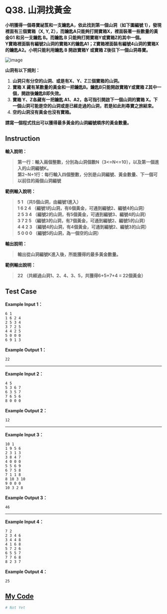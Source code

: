 # Q38. 山洞找黃金

**小明獲得一個尋寶祕笈和一支鑰匙A，依此找到第一個山洞（如下圖編號 1），發現裡面有三個寶箱（X, Y, Z），而鑰匙A只能夠打開寶箱X，裡面裝著一些數量的黃金G1 和另一支鑰匙 B。而鑰匙 B 只能夠打開寶箱Y或寶箱Z的其中一個。**  
**Y寶箱裡面裝有編號2山洞的寶箱X的鑰匙A1；Z寶箱裡面裝有編號4山洞的寶箱X的鑰匙A2。小明只能利用鑰匙 B 開啟寶箱Y 或寶箱 Z後往下一個山洞尋寶。**  

![image](https://i.imgur.com/pKkem1m.png)

**山洞有以下規則：**  
1. **山洞只有分空的山洞、或是有X、Y、Z三個寶箱的山洞。**
2. **寶箱 X 藏有某數量的黃金和一把鑰匙B。鑰匙B只能開啟寶箱Y或寶箱 Z其中一個，開啟後鑰匙B即失效。**
3. **寶箱 Y、Z各藏有一把鑰匙 A1、A2，各可指引開啟下一個山洞的寶箱 X。下一個山洞可能是空的山洞或是已經走過的山洞，若是如此則尋寶之旅結束。**
4. **空的山洞沒有黃金也沒有寶箱。**

**請寫一個程式找出可以獲得最多黃金的山洞編號順序的黃金數量。**

## Instruction

**輸入說明：**  
> **第一行：輸入兩個整數，分別為山洞個數N（3<=N<=10），以及第一個進入的山洞編號K。**  
  **第2~N+1行：每行輸入四個整數，分別是山洞編號、黃金數量、下一個可以前往的兩個山洞編號**  

**範例輸入說明：**
> **5 1 （共5個山洞，由編號1進入）**  
  **1 6 2 4 （編號1的山洞，有6個黃金，可通到編號2、編號4的山洞）**  
  **2 5 3 4 （編號2的山洞，有5個黃金，可通到編號3、編號4的山洞）**  
  **3 7 2 5 （編號3的山洞，有7個黃金，可通到編號2、編號5的山洞）**  
  **4 4 2 3 （編號4的山洞，有4個黃金，可通到編號2、編號3的山洞）**  
  **5 0 0 0 （編號5的山洞，為一個空的山洞）**  

**輸出說明：**  
> **輸出從山洞編號K進入後，所能獲得的最多黃金數量。**  

**範例輸出說明：**  
> **22 （共經過山洞1、2、4、3、5，共獲得6+5+7+4 = 22個黃金）**

## Test Case

**Example Input 1：**

    6 1
    1 6 2 4
    2 5 3 4
    3 7 2 5
    4 4 2 5
    5 0 0 0
    6 9 1 3
**Example Output 1：**

    22
- - -
**Example Input 2：**

    4 5
    5 3 6 7
    6 3 5 7
    7 6 5 6
    8 0 0 0
**Example Output 2：**

    12
- - -
**Example Input 3：**

    10 1
    1 9 5 6
    2 3 1 3
    3 8 4 7
    4 0 0 0
    5 5 6 9
    6 7 5 8
    7 1 1 8
    8 10 3 10
    9 0 0 0
    10 3 2 8
**Example Output 3：**

    46
- - -
**Example Input 4：**

    7 2
    2 3 4 6
    3 4 4 8
    4 1 6 8
    5 7 2 6
    6 5 5 7
    7 7 6 8
    8 2 3 7
**Example Output 4：**

    25

## [My Code](../HomeWork/q038.py)

```python
# Not Yet
```